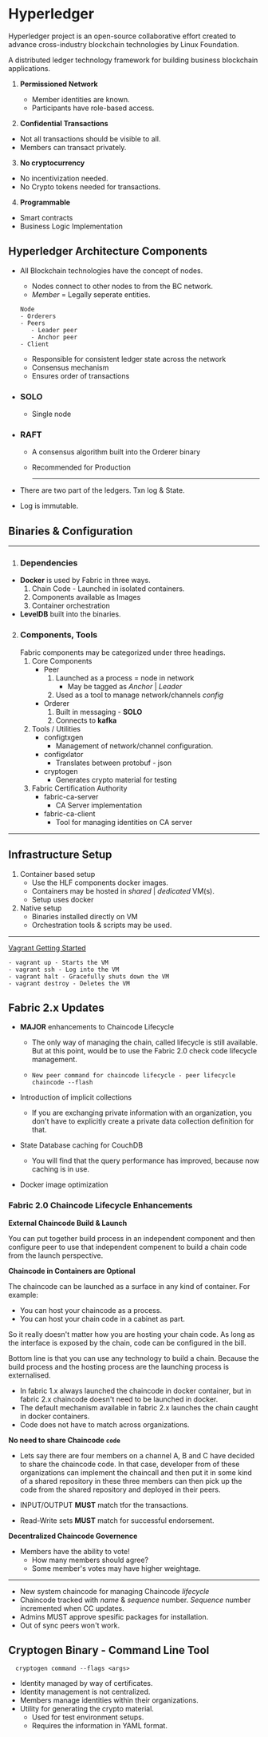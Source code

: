 # Hyperledger

Hyperledger project is an open-source collaborative effort created to advance cross-industry blockchain technologies by Linux Foundation.

A distributed ledger technology framework for building business blockchain applications.

1. **Permissioned Network**

   - Member identities are known.
   - Participants have role-based access.

2. **Confidential Transactions**

- Not all transactions should be visible to all.
- Members can transact privately.

3. **No cryptocurrency**

- No incentivization needed.
- No Crypto tokens needed for transactions.

4. **Programmable**

- Smart contracts
- Business Logic Implementation

## Hyperledger Architecture Components

- All Blockchain technologies have the concept of nodes.

  - Nodes connect to other nodes to from the BC network.
  - _Member_ = Legally seperate entities.

  ```
  Node
  - Orderers
  - Peers
     - Leader peer
     - Anchor peer
  - Client
  ```

  - Responsible for consistent ledger state across the network
  - Consensus mechanism
  - Ensures order of transactions

- ### SOLO
  - Single node
- ### RAFT

  - A consensus algorithm built into the Orderer binary
  - Recommended for Production

    ***

- There are two part of the ledgers. Txn log & State.
- Log is immutable.

## Binaries & Configuration

---

1. ### Dependencies

- **Docker** is used by Fabric in three ways.
  1.  Chain Code - Launched in isolated containers.
  2.  Components available as Images
  3.  Container orchestration
- **LevelDB** built into the binaries.

2. ### Components, Tools
   Fabric components may be categorized under three headings.
   1. Core Components
      - Peer
        1. Launched as a process = node in network
           - May be tagged as _Anchor_ | _Leader_
        2. Used as a tool to manage network/channels _config_
      - Orderer
        1. Built in messaging - **SOLO**
        2. Connects to **kafka**
   2. Tools / Utilities
      - configtxgen
        - Management of network/channel configuration.
      - configxlator
        - Translates between protobuf - json
      - cryptogen
        - Generates crypto material for testing
   3. Fabric Certification Authority
      - fabric-ca-server
        - CA Server implementation
      - fabric-ca-client
        - Tool for managing identities on CA server

---

## Infrastructure Setup

1. Container based setup
   - Use the HLF components docker images.
   - Containers may be hosted in _shared_ | _dedicated_ VM(s).
   - Setup uses docker
2. Native setup
   - Binaries installed directly on VM
   - Orchestration tools & scripts may be used.

---

<a href="https://www.vagrantup.com/intro/getting-started/">Vagrant Getting Started</a>

```
- vagrant up - Starts the VM
- vagrant ssh - Log into the VM
- vagrant halt - Gracefully shuts down the VM
- vagrant destroy - Deletes the VM
```

## Fabric 2.x Updates

- **MAJOR** enhancements to Chaincode Lifecycle

  - The only way of managing the chain, called lifecycle is still available. But at this point, would be to use the Fabric 2.0 check code lifecycle management.
  - ```
    New peer command for chaincode lifecycle - peer lifecycle chaincode --flash
    ```

- Introduction of implicit collections
  - If you are exchanging private information with an organization, you don't have to explicitly create a private data collection definition for that.
- State Database caching for CouchDB
  - You will find that the query performance has improved, because now caching is in use.
- Docker image optimization

### **Fabric 2.0 Chaincode Lifecycle Enhancements**

**External Chaincode Build & Launch**

You can put together build process in an independent component and then configure peer to use that independent compenent to build a chain code from the launch perspective.

**Chaincode in Containers are Optional**

The chaincode can be launched as a surface in any kind of container. For example:

- You can host your chaincode as a process.
- You can host your chain code in a cabinet as part.

So it really doesn't matter how you are hosting your chain code. As long as the interface is exposed by the chain, code can be configured in the bill.

Bottom line is that you can use any technology to build a chain. Because the build process and the hosting process are the launching process is externalised.

- In fabric 1.x always launched the chaincode in docker container, but in fabric 2.x chaincode doesn't need to be launched in docker.
- The default mechanism available in fabric 2.x launches the chain caught in docker containers.
- Code does not have to match across organizations.

**No need to share Chaincode `code`**

- Lets say there are four members on a channel A, B and C have decided to share the chaincode code. In that case, developer from of these organizations can implement the chaincall and then put it in some kind of a shared repository in these three members can then pick up the code from the shared repository and deployed in their peers.

- INPUT/OUTPUT **MUST** match tfor the transactions.
- Read-Write sets **MUST** match for successful endorsement.

**Decentralized Chaincode Governence**

- Members have the ability to vote!
  - How many members should agree?
  - Some member's votes may have higher weightage.

---

- New system chaincode for managing Chaincode _lifecycle_
- Chaincode tracked with _name_ & _sequence_ number. _Sequence_ number incremented when CC updates.
- Admins MUST approve spesific packages for installation.
- Out of sync peers won't work.

## Cryptogen Binary - Command Line Tool

```
  cryptogen command --flags <args>
```

- Identity managed by way of certificates.
- Identity management is not centralized.
- Members manage identities within their organizations.
- Utility for generating the crypto material.
  - Used for test environment setups.
  - Requires the information in YAML format.
